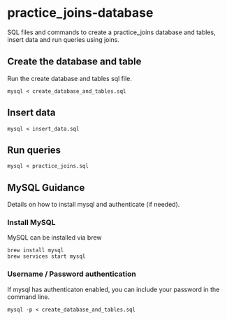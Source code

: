 # practice_joins-database

SQL files and commands to create a practice_joins database and tables, insert data and run queries using joins.

## Create the database and table

Run the create database and tables sql file.

```
mysql < create_database_and_tables.sql
```

## Insert data

```
mysql < insert_data.sql
```

## Run queries

```
mysql < practice_joins.sql
```

## MySQL Guidance

Details on how to install mysql and authenticate (if needed).

### Install MySQL

MySQL can be installed via brew

```
brew install mysql
brew services start mysql
```

### Username / Password authentication

If mysql has authenticaton enabled, you can include your password in the command line.

```
mysql -p < create_database_and_tables.sql
```
